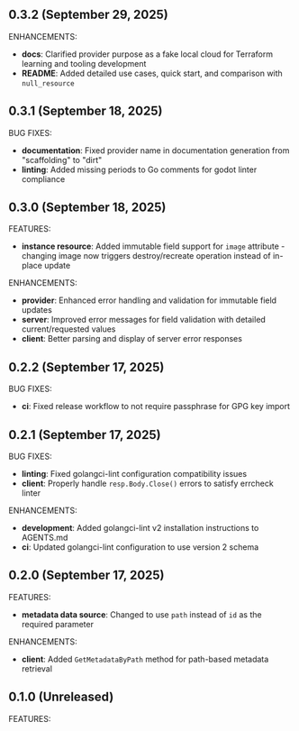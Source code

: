 ## 0.3.2 (September 29, 2025)

ENHANCEMENTS:
* **docs**: Clarified provider purpose as a fake local cloud for Terraform learning and tooling development
* **README**: Added detailed use cases, quick start, and comparison with `null_resource`

## 0.3.1 (September 18, 2025)

BUG FIXES:
* **documentation**: Fixed provider name in documentation generation from "scaffolding" to "dirt"
* **linting**: Added missing periods to Go comments for godot linter compliance

## 0.3.0 (September 18, 2025)

FEATURES:
* **instance resource**: Added immutable field support for `image` attribute - changing image now triggers destroy/recreate operation instead of in-place update

ENHANCEMENTS:
* **provider**: Enhanced error handling and validation for immutable field updates
* **server**: Improved error messages for field validation with detailed current/requested values
* **client**: Better parsing and display of server error responses

## 0.2.2 (September 17, 2025)

BUG FIXES:
* **ci**: Fixed release workflow to not require passphrase for GPG key import

## 0.2.1 (September 17, 2025)

BUG FIXES:
* **linting**: Fixed golangci-lint configuration compatibility issues
* **client**: Properly handle `resp.Body.Close()` errors to satisfy errcheck linter

ENHANCEMENTS:
* **development**: Added golangci-lint v2 installation instructions to AGENTS.md
* **ci**: Updated golangci-lint configuration to use version 2 schema

## 0.2.0 (September 17, 2025)

FEATURES:
* **metadata data source**: Changed to use `path` instead of `id` as the required parameter

ENHANCEMENTS:
* **client**: Added `GetMetadataByPath` method for path-based metadata retrieval

## 0.1.0 (Unreleased)

FEATURES:
